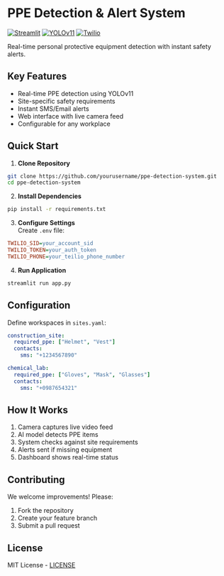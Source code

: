 # PPE Detection & Alert System

[![Streamlit](https://img.shields.io/badge/Streamlit-FF4B4B?style=flat)](https://streamlit.io)
[![YOLOv11](https://img.shields.io/badge/YOLOv11-00FF00?style=flat)](https://ultralytics.com)
[![Twilio](https://img.shields.io/badge/Twilio-F22F46?style=flat)](https://twilio.com)

Real-time personal protective equipment detection with instant safety alerts.

## Key Features

- Real-time PPE detection using YOLOv11
- Site-specific safety requirements
- Instant SMS/Email alerts
- Web interface with live camera feed
- Configurable for any workplace

## Quick Start

1. **Clone Repository**
```bash
git clone https://github.com/yourusername/ppe-detection-system.git
cd ppe-detection-system
```

2. **Install Dependencies**
```bash
pip install -r requirements.txt
```

3. **Configure Settings**  
Create `.env` file:
```ini
TWILIO_SID=your_account_sid
TWILIO_TOKEN=your_auth_token
TWILIO_PHONE=your_teilio_phone_number
```

4. **Run Application**
```bash
streamlit run app.py
```

## Configuration

Define workspaces in `sites.yaml`:
```yaml
construction_site:
  required_ppe: ["Helmet", "Vest"]
  contacts:
    sms: "+1234567890"

chemical_lab:
  required_ppe: ["Gloves", "Mask", "Glasses"]
  contacts: 
    sms: "+0987654321"
```

## How It Works

1. Camera captures live video feed
2. AI model detects PPE items
3. System checks against site requirements
4. Alerts sent if missing equipment
5. Dashboard shows real-time status

## Contributing

We welcome improvements! Please:
1. Fork the repository
2. Create your feature branch
3. Submit a pull request

## License

MIT License - [LICENSE](LICENSE)
